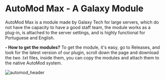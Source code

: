 # AutoMod Max - A Galaxy Module
AutoMod Max is a module made by Galaxy Tech for large servers, which do not have the capacity to have a good staff team, the module works as a plug-in, is attached to the server settings, and is highly functional for Portuguese and English.

**- How to get the modules?**
To get the module, it's easy, go to Releases, and look for the latest version of our plugin, scroll down the page and download the two .txt files, inside them, you can copy the modules and attach them to the native AutoMod system.

![automod_header](https://github.com/user-attachments/assets/df007c3b-e74f-433a-b68e-087ac9cdd39b)
